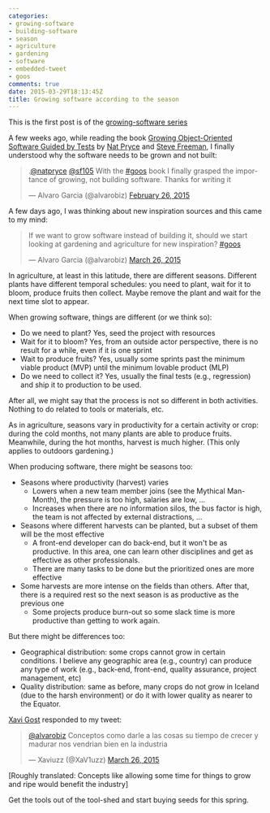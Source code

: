 ```yaml
---
categories:
- growing-software
- building-software
- season
- agriculture
- gardening
- software
- embedded-tweet
- goos
comments: true
date: 2015-03-29T18:13:45Z
title: Growing software according to the season
---
```


This is the first post is of the [growing-software series](/{{site.category_dir}}/growing-software)

A few weeks ago, while reading the book [Growing Object-Oriented Software Guided by Tests][goos-book] by [Nat Pryce][natpryce] and [Steve Freeman][sf105], I finally understood why the software needs to be grown and not built:

<blockquote class="twitter-tweet" lang="en"><p>.<a href="https://twitter.com/natpryce">@natpryce</a> <a href="https://twitter.com/sf105">@sf105</a> With the <a href="https://twitter.com/hashtag/goos?src=hash">#goos</a> book I finally grasped the importance of growing, not building software. Thanks for writing it</p>&mdash; Alvaro Garcia (@alvarobiz) <a href="https://twitter.com/alvarobiz/status/570835142136049664">February 26, 2015</a></blockquote>
<script async src="//platform.twitter.com/widgets.js" charset="utf-8"></script>

A few days ago, I was thinking about new inspiration sources and this came to my mind:

<blockquote class="twitter-tweet" lang="en"><p>If we want to grow software instead of building it, should we start looking at gardening and agriculture for new inspiration? <a href="https://twitter.com/hashtag/goos?src=hash">#goos</a></p>&mdash; Alvaro Garcia (@alvarobiz) <a href="https://twitter.com/alvarobiz/status/581005906667687938">March 26, 2015</a></blockquote>

In agriculture, at least in this latitude, there are different seasons. Different plants have different temporal schedules: you need to plant, wait for it to bloom, produce fruits then collect. Maybe remove the plant and wait for the next time slot to appear.

When growing software, things are different (or we think so):

  * Do we need to plant? Yes, seed the project with resources
  * Wait for it to bloom? Yes, from an outside actor perspective, there is no result for a while, even if it is one sprint
  * Wait to produce fruits? Yes, usually some sprints past the minimum viable product (MVP) until the minimum lovable product (MLP)
  * Do we need to collect it? Yes, usually the final tests (e.g., regression) and ship it to production to be used.

After all, we might say that the process is not so different in both activities. Nothing to do related to tools or materials, etc.

As in agriculture, seasons vary in productivity for a certain activity or crop: during the cold months, not many plants are able to produce fruits. Meanwhile, during the hot months, harvest is much higher. (This only applies to outdoors gardening.)

When producing software, there might be seasons too:

  * Seasons where productivity (harvest) varies
    * Lowers when a new team member joins (see the Mythical Man-Month), the pressure is too high, salaries are low, ...
    * Increases when there are no information silos, the bus factor is high, the team is not affected by external distractions, ...
  * Seasons where different harvests can be planted, but a subset of them will be the most effective
    * A front-end developer can do back-end, but it won't be as productive. In this area, one can learn other disciplines and get as effective as other professionals.
    * There are many tasks to be done but the prioritized ones are more effective
  * Some harvests are more intense on the fields than others. After that, there is a required rest so the next season is as productive as the previous one
    * Some projects produce burn-out so some slack time is more productive than getting to work again.

But there might be differences too:

  * Geographical distribution: some crops cannot grow in certain conditions. I believe any geographic area (e.g., country) can produce any type of work (e.g., back-end, front-end, quality assurance, project management, etc)
  * Quality distribution: same as before, many crops do not grow in Iceland (due to the harsh environment) or do it with lower quality as nearer to the Equator.


[Xavi Gost][xavi-gost] responded to my tweet:

<blockquote class="twitter-tweet" data-conversation="none" lang="en"><p><a href="https://twitter.com/alvarobiz">@alvarobiz</a> Conceptos como darle a las cosas su tiempo de crecer y madurar nos vendrian bien en la industria</p>&mdash; Xaviuzz (@XaV1uzz) <a href="https://twitter.com/XaV1uzz/status/581063149203394560">March 26, 2015</a></blockquote>

[Roughly translated: Concepts like allowing some time for things to grow and ripe would benefit the industry]

Get the tools out of the tool-shed and start buying seeds for this spring.


[goos-book]: http://www.growing-object-oriented-software.com/
[sf105]: https://twitter.com/@sf105
[natpryce]: https://twitter.com/@natpryce
[xavi-gost]: https://twitter.com/@XaV1uzz
